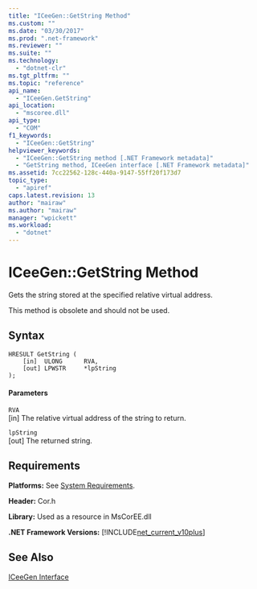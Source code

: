 ```yaml
---
title: "ICeeGen::GetString Method"
ms.custom: ""
ms.date: "03/30/2017"
ms.prod: ".net-framework"
ms.reviewer: ""
ms.suite: ""
ms.technology: 
  - "dotnet-clr"
ms.tgt_pltfrm: ""
ms.topic: "reference"
api_name: 
  - "ICeeGen.GetString"
api_location: 
  - "mscoree.dll"
api_type: 
  - "COM"
f1_keywords: 
  - "ICeeGen::GetString"
helpviewer_keywords: 
  - "ICeeGen::GetString method [.NET Framework metadata]"
  - "GetString method, ICeeGen interface [.NET Framework metadata]"
ms.assetid: 7cc22562-128c-440a-9147-55ff20f173d7
topic_type: 
  - "apiref"
caps.latest.revision: 13
author: "mairaw"
ms.author: "mairaw"
manager: "wpickett"
ms.workload: 
  - "dotnet"
---
```

# ICeeGen::GetString Method
Gets the string stored at the specified relative virtual address.  
  
 This method is obsolete and should not be used.  
  
## Syntax  
  
```  
HRESULT GetString (  
    [in]  ULONG      RVA,   
    [out] LPWSTR     *lpString  
);  
```  
  
#### Parameters  
 `RVA`  
 [in] The relative virtual address of the string to return.  
  
 `lpString`  
 [out] The returned string.  
  
## Requirements  
 **Platforms:** See [System Requirements](../../../../docs/framework/get-started/system-requirements.md).  
  
 **Header:** Cor.h  
  
 **Library:** Used as a resource in MsCorEE.dll  
  
 **.NET Framework Versions:** [!INCLUDE[net_current_v10plus](../../../../includes/net-current-v10plus-md.md)]  
  
## See Also  
 [ICeeGen Interface](../../../../docs/framework/unmanaged-api/metadata/iceegen-interface.md)
